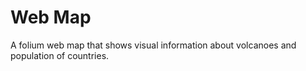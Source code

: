 # Web Map
A folium web map that shows visual information about volcanoes and population of countries.  
 
